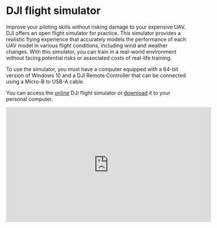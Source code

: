 # DJI flight simulator

Improve your piloting skills without risking damage to your expensive UAV. DJI offers an open flight simulator for practice. This simulator provides a realistic flying experience that accurately models the performance of each UAV model in various flight conditions, including wind and weather changes.
With this simulator, you can train in a real-world environment without facing potential risks or associated costs of real-life training.

To use the simulator, you must have a computer equipped with a 64-bit version of Windows 10 and a DJI Remote Controller that can be connected using a Micro-B to USB-A cable.

You can access the [online](https://www.dji.com/no/simulator) DJI flight simulator or [download](https://sim.djicdn.com/Launcher/DJIFlightSimulatorLauncher.zip) it to your personal computer.

<iframe width="560" height="315" src="https://www.youtube.com/embed/Zb_XKPgr0oo" title="YouTube video player" frameborder="0" allow="accelerometer; autoplay; clipboard-write; encrypted-media; gyroscope; picture-in-picture; web-share" allowfullscreen></iframe>